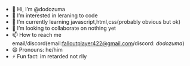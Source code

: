 - 👋 Hi, I’m @dodozuma
- 👀 I’m interested in leraning to code
- 🌱 I’m currently learning javascript,html,css(probably obvious but ok)
- 💞️ I’m looking to collaborate on nothing yet
- 📫 How to reach me email/discord(email:falloutplayer422@gmail.com/discord: _dodozuma_)
- 😄 Pronouns: he/him
- ⚡ Fun fact: im retarded not rlly
